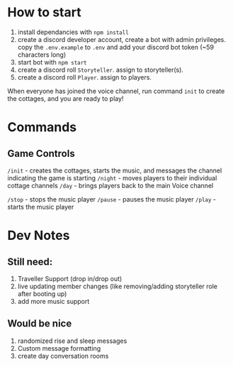 # How to start
1. install dependancies with `npm install`
2. create a discord developer account, create a bot with admin privileges. copy the `.env.example` to `.env` and add your discord bot token (~59 characters long)
3. start bot with `npm start`
4. create a discord roll `Storyteller`. assign to storyteller(s).
5. create a discord roll `Player`. assign to players.

When everyone has joined the voice channel, run command `init` to create the cottages, and you are ready to play!  

# Commands

## Game Controls
`/init` - creates the cottages, starts the music, and messages the channel indicating the game is starting 
`/night` - moves players to their individual cottage channels
`/day` - brings players back to the main Voice channel

`/stop` - stops the music player
`/pause` - pauses the music player
`/play` - starts the music player

# Dev Notes
## Still need:

1. Traveller Support (drop in/drop out)
2. live updating member changes (like removing/adding storyteller role after booting up)
3. add more music support

## Would be nice

1. randomized rise and sleep messages
2. Custom message formatting
3. create day conversation rooms